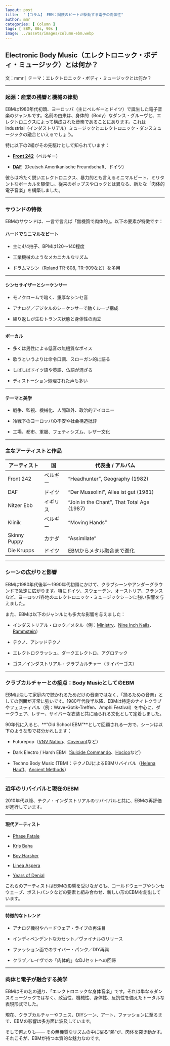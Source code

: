 ```yaml
---
layout: post
title:  "【コラム】 EBM：鋼鉄のビートが駆動する電子の肉体性"
author: mmr
categories: [ Column ]
tags: [ EBM, 80s, 90s ]
image: ../assets/images/column-ebm.webp
---
```


## Electronic Body Music（エレクトロニック・ボディ・ミュージック）とは何か？



文：mmr｜テーマ：エレクトロニック・ボディ・ミュージックとは何か？




<hr>

### 起源：産業の残響と機械の律動
EBMは1980年代初頭、ヨーロッパ（主にベルギーとドイツ）で誕生した電子音楽のジャンルです。名前の由来は、身体的（Body）なダンス・グルーヴと、エレクトロニクスによって構成された音楽であることにあります。これはIndustrial（インダストリアル）ミュージックとエレクトロニック・ダンスミュージックの融合といえるでしょう。

特に以下の2組がその先駆けとして知られています：

- [**Front 242**](https://amzn.to/4oiO6zQ)（ベルギー）

- [**DAF**](https://amzn.to/4ogYOH1)（Deutsch Amerikanische Freundschaft、ドイツ）

彼らは冷たく鋭いエレクトロニクス、暴力的とも言えるミニマルビート、ミリタントなボーカルを駆使し、従来のポップスやロックとは異なる、新たな「肉体的電子音楽」を構築しました。


<hr>

### サウンドの特徴
EBMのサウンドは、一言で言えば「無機質で肉体的」。以下の要素が特徴です：


#### ハードでミニマルなビート

- 主に4/4拍子、BPMは120〜140程度

- 工業機械のようなメカニカルなリズム

- ドラムマシン（Roland TR-808, TR-909など）を多用


<hr>

#### シンセサイザーとシーケンサー

- モノクロームで暗く、重厚なシンセ音

- アナログ／デジタルのシーケンサーで動くループ構成

- 繰り返しが生むトランス状態と身体性の両立


<hr>

#### ボーカル

- 多くは男性による低音の無機質なボイス

- 歌うというよりは命令口調、スローガン的に語る

- しばしばドイツ語や英語、仏語が混ざる

- ディストーション処理された声も多い


<hr>

#### テーマと美学

- 戦争、監視、機械化、人間疎外、政治的アイロニー

- 冷戦下のヨーロッパの不安や社会構造批評

- 工場、都市、軍服、フェティシズム、レザー文化


<hr>

### 主なアーティストと作品


<div class="table-border">
<table>
  <thead>
    <tr>
      <th>アーティスト</th>
      <th>国</th>
      <th>代表曲 / アルバム</th>
    </tr>
  </thead>
  <tbody>
    <tr>
      <td>Front 242</td>
      <td>ベルギー</td>
      <td>“Headhunter”, Geography (1982)</td>
    </tr>
    <tr>
      <td>DAF</td>
      <td>ドイツ</td>
      <td>“Der Mussolini”, Alles ist gut (1981)</td>
    </tr>
    <tr>
      <td>Nitzer Ebb</td>
      <td>イギリス</td>
      <td>“Join in the Chant”, That Total Age (1987)</td>
    </tr>
    <tr>
      <td>Klinik</td>
      <td>ベルギー</td>
      <td>“Moving Hands”</td>
    </tr>
    <tr>
      <td>Skinny Puppy</td>
      <td>カナダ</td>
      <td>“Assimilate”</td>
    </tr>
    <tr>
      <td>Die Krupps</td>
      <td>ドイツ</td>
      <td>EBMからメタル融合まで進化</td>
    </tr>
  </tbody>
</table>
</div>
    
<hr>

### シーンの広がりと影響
EBMは1980年代後半〜1990年代初頭にかけて、クラブシーンやアンダーグラウンドで急速に広がります。特にドイツ、スウェーデン、オーストリア、フランスなど、ヨーロッパ各地のエレクトロニック・ミュージックシーンに強い影響を与えました。

また、EBMは以下のジャンルにも多大な影響を与えました：

- インダストリアル・ロック／メタル（例：[Ministry](https://amzn.to/47pfJBC)、[Nine Inch Nails](https://amzn.to/4nPTgDL)、[Rammstein](https://amzn.to/46ReLxY)）

- テクノ、アシッドテクノ

- エレクトロクラッシュ、ダークエレクトロ、アグロテック

- ゴス／インダストリアル・クラブカルチャー（サイバーゴス）


<hr>

### クラブカルチャーとの接点：Body MusicとしてのEBM
EBMは決して家庭内で聴かれるためだけの音楽ではなく、「踊るための音楽」としての側面が非常に強いです。1980年代後半以降、EBMは特定のナイトクラブやフェスティバル（例：Wave-Gotik-Treffen、Amphi Festival）を中心に、ダークウェア、レザー、サイバーな衣装と共に踊られる文化として定着しました。

90年代に入ると、**“Old School EBM”**として回顧される一方で、シーンは以下のような形で枝分かれします：

- Futurepop（[VNV Nation](https://amzn.to/4942pDT)、[Covenant](https://amzn.to/4n5mRYq)など）

- Dark Electro / Harsh EBM（[Suicide Commando](https://amzn.to/3W1sPPd)、[Hocico](https://amzn.to/4oiOwWW)など）

- Techno Body Music (TBM)：テクノDJによるEBMリバイバル（[Helena Hauff](https://amzn.to/46RgP9c)、[Ancient Methods](https://amzn.to/47ucub9)）


<hr>

### 近年のリバイバルと現在のEBM
2010年代以降、テクノ・インダストリアルのリバイバルと共に、EBMの再評価が進行しています。


<hr>

#### 現代アーティスト

- [Phase Fatale](https://amzn.to/4qaNDkT)

- [Kris Baha](https://amzn.to/474K3Qx)

- [Boy Harsher](https://amzn.to/4n9b5MT)

- [Linea Aspera](https://amzn.to/4nMw7lj)

- [Years of Denial](https://amzn.to/46OccN4)

これらのアーティストはEBMの影響を受けながらも、コールドウェーブやシンセウェーブ、ポストパンクなどの要素と組み合わせ、新しい形のEBMを創出しています。


<hr>

#### 特徴的なトレンド

- アナログ機材やハードウェア・ライブの再注目

- インディペンデントなカセット／ヴァイナルのリリース

- ファッション面でのサイバー・パンク／DIY再興

- クラブ／レイヴでの「肉体的」なDJセットへの回帰


<hr>

### 肉体と電子が融合する美学
EBMはその名の通り、「エレクトロニックな身体音楽」です。それは単なるダンスミュージックではなく、政治性、機械性、身体性、反抗性を備えたトータルな表現形式でした。

現在、クラブカルチャーやフェス、DIYシーン、アート、ファッションに至るまで、EBMの影響は多方面に波及しています。

そして何よりも——
その無機質なリズムの中に宿る“熱”が、肉体を突き動かす。
それこそが、EBMが持つ本質的な魅力なのです。